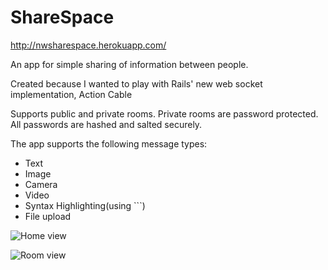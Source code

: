 # ShareSpace

http://nwsharespace.herokuapp.com/

An app for simple sharing of information between people.

Created because I wanted to play with Rails' new web socket implementation, Action Cable

Supports public and private rooms. Private rooms are password protected. All passwords are hashed and salted securely.

The app supports the following message types:

- Text
- Image
- Camera
- Video
- Syntax Highlighting(using ```)
- File upload

![Home view](http://i.imgur.com/pc7TMY3.png "Home View")

![Room view](http://i.imgur.com/GahisP2.png "Room View")
